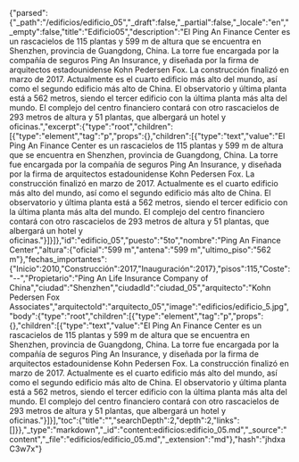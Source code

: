 {"parsed":{"_path":"/edificios/edificio_05","_draft":false,"_partial":false,"_locale":"en","_empty":false,"title":"Edificio05","description":"El Ping An Finance Center es un rascacielos de 115 plantas y 599 m de altura que se encuentra en Shenzhen, provincia de Guangdong, China. La torre fue encargada por la compañía de seguros Ping An Insurance, y diseñada por la firma de arquitectos estadounidense Kohn Pedersen Fox. La construcción finalizó en marzo de 2017. Actualmente es el cuarto edificio más alto del mundo, así como el segundo edificio más alto de China. El observatorio y última planta está a 562 metros, siendo el tercer edificio con la última planta más alta del mundo. El complejo del centro financiero contará con otro rascacielos de 293 metros de altura y 51 plantas, que albergará un hotel y oficinas.","excerpt":{"type":"root","children":[{"type":"element","tag":"p","props":{},"children":[{"type":"text","value":"El Ping An Finance Center es un rascacielos de 115 plantas y 599 m de altura que se encuentra en Shenzhen, provincia de Guangdong, China. La torre fue encargada por la compañía de seguros Ping An Insurance, y diseñada por la firma de arquitectos estadounidense Kohn Pedersen Fox. La construcción finalizó en marzo de 2017. Actualmente es el cuarto edificio más alto del mundo, así como el segundo edificio más alto de China. El observatorio y última planta está a 562 metros, siendo el tercer edificio con la última planta más alta del mundo. El complejo del centro financiero contará con otro rascacielos de 293 metros de altura y 51 plantas, que albergará un hotel y oficinas."}]}]},"id":"edificio_05","puesto":"5to","nombre":"Ping An Finance Center","altura":{"oficial":"599 m","antena":"599 m","ultimo_piso":"562 m"},"fechas_importantes":{"Inicio":2010,"Construcción":2017,"Inauguración":2017},"pisos":115,"Coste":"--","Propietario":"Ping An Life Insurance Company of China","ciudad":"Shenzhen","ciudadId":"ciudad_05","arquitecto":"Kohn Pedersen Fox Associates","arquitectoId":"arquitecto_05","image":"edificios/edificio_5.jpg","body":{"type":"root","children":[{"type":"element","tag":"p","props":{},"children":[{"type":"text","value":"El Ping An Finance Center es un rascacielos de 115 plantas y 599 m de altura que se encuentra en Shenzhen, provincia de Guangdong, China. La torre fue encargada por la compañía de seguros Ping An Insurance, y diseñada por la firma de arquitectos estadounidense Kohn Pedersen Fox. La construcción finalizó en marzo de 2017. Actualmente es el cuarto edificio más alto del mundo, así como el segundo edificio más alto de China. El observatorio y última planta está a 562 metros, siendo el tercer edificio con la última planta más alta del mundo. El complejo del centro financiero contará con otro rascacielos de 293 metros de altura y 51 plantas, que albergará un hotel y oficinas."}]}],"toc":{"title":"","searchDepth":2,"depth":2,"links":[]}},"_type":"markdown","_id":"content:edificios:edificio_05.md","_source":"content","_file":"edificios/edificio_05.md","_extension":"md"},"hash":"jhdxaC3w7x"}